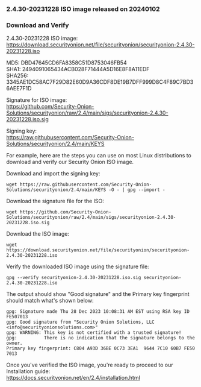 ### 2.4.30-20231228 ISO image released on 20240102


### Download and Verify

2.4.30-20231228 ISO image:  
https://download.securityonion.net/file/securityonion/securityonion-2.4.30-20231228.iso
 
MD5: DBD47645CD6FA8358C51D8753046FB54  
SHA1: 2494091065434ACB028F71444A5D16E8F8A11EDF  
SHA256: 3345AE1DC58AC7F29D82E60D9A36CDF8DE19B7DFF999D8C4F89C7BD36AEE7F1D  

Signature for ISO image:  
https://github.com/Security-Onion-Solutions/securityonion/raw/2.4/main/sigs/securityonion-2.4.30-20231228.iso.sig

Signing key:  
https://raw.githubusercontent.com/Security-Onion-Solutions/securityonion/2.4/main/KEYS  

For example, here are the steps you can use on most Linux distributions to download and verify our Security Onion ISO image.

Download and import the signing key:  
```
wget https://raw.githubusercontent.com/Security-Onion-Solutions/securityonion/2.4/main/KEYS -O - | gpg --import -  
```

Download the signature file for the ISO:  
```
wget https://github.com/Security-Onion-Solutions/securityonion/raw/2.4/main/sigs/securityonion-2.4.30-20231228.iso.sig
```

Download the ISO image:  
```
wget https://download.securityonion.net/file/securityonion/securityonion-2.4.30-20231228.iso
```

Verify the downloaded ISO image using the signature file:  
```
gpg --verify securityonion-2.4.30-20231228.iso.sig securityonion-2.4.30-20231228.iso
```

The output should show "Good signature" and the Primary key fingerprint should match what's shown below:
```
gpg: Signature made Thu 28 Dec 2023 10:08:31 AM EST using RSA key ID FE507013
gpg: Good signature from "Security Onion Solutions, LLC <info@securityonionsolutions.com>"
gpg: WARNING: This key is not certified with a trusted signature!
gpg:          There is no indication that the signature belongs to the owner.
Primary key fingerprint: C804 A93D 36BE 0C73 3EA1  9644 7C10 60B7 FE50 7013
```

Once you've verified the ISO image, you're ready to proceed to our Installation guide:  
https://docs.securityonion.net/en/2.4/installation.html
